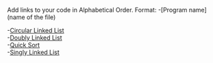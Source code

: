 Add links to your code in Alphabetical Order.
Format:
-[Program name](name of the file)

-[Circular Linked List](CircularDList.java)    
-[Doubly Linked List](DList.java)  
-[Quick Sort](quick_sort.java)     
-[Singly Linked List](SList.java)
